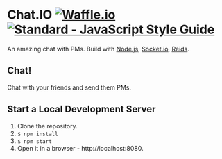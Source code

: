 # Chat.IO  [![Waffle.io](https://img.shields.io/waffle/label/evancohen/smart-mirror/in%20progress.svg)](https://waffle.io/yarom82/chat-io) [![Standard - JavaScript Style Guide](https://img.shields.io/badge/code%20style-standard-brightgreen.svg)](http://standardjs.com/)

An amazing chat with PMs. Build with [Node.js](https://nodejs.org/), [Socket.io](https://socket.io/), [Reids](https://redis.io/).

## Chat!

Chat with your friends and send them PMs.

## Start a Local Development Server

1. Clone the repository.
1. `$ npm install`
1. `$ npm start`
1. Open it in a browser - http://localhost:8080.
